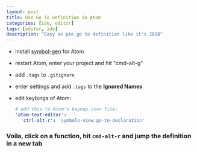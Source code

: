 ```yaml
---
layout: post
title: Use Go To Definition in Atom
categories: [ide, editor]
tags: [editor, ide]
description: "Easy as pie go to definition like it's 2018"
---
```



* install [symbol-gen](https://atom.io/packages/symbol-gen) for Atom

* restart Atom, enter your project and hit "cmd-alt-g"

* add `.tags` to `.gitignore`

* enter settings and add `.tags` to the __Ignored Names__

* edit keybings of Atom:

  ``` yaml
  # add this to Atom's keymap.cson file:
  'atom-text-editor':
    'ctrl-alt-r': 'symbols-view:go-to-declaration'
  ```

### Voila, click on a function, hit `cmd-alt-r` and jump the definition in a new tab
